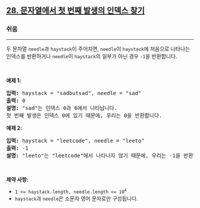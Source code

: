<h2><a href="https://leetcode.com/problems/find-the-index-of-the-first-occurrence-in-a-string">28. 문자열에서 첫 번째 발생의 인덱스 찾기</a></h2><h3>쉬움</h3><hr><p>두 문자열 <code>needle</code>과 <code>haystack</code>이 주어지면, <code>needle</code>이 <code>haystack</code>에 처음으로 나타나는 인덱스를 반환하거나 <code>needle</code>이 <code>haystack</code>의 일부가 아닌 경우 <code>-1</code>을 반환합니다.</p>

<p>&nbsp;</p>
<p><strong class="example">예제 1:</strong></p>

<pre>
<strong>입력:</strong> haystack = &quot;sadbutsad&quot;, needle = &quot;sad&quot;
<strong>출력:</strong> 0
<strong>설명:</strong> &quot;sad&quot;는 인덱스 0과 6에서 나타납니다.
첫 번째 발생은 인덱스 0에 있기 때문에, 우리는 0을 반환합니다.
</pre>

<p><strong class="example">예제 2:</strong></p>

<pre>
<strong>입력:</strong> haystack = &quot;leetcode&quot;, needle = &quot;leeto&quot;
<strong>출력:</strong> -1
<strong>설명:</strong> &quot;leeto&quot;는 &quot;leetcode&quot;에서 나타나지 않기 때문에, 우리는 -1을 반환합니다.
</pre>

<p>&nbsp;</p>
<p><strong>제약 사항:</strong></p>

<ul>
	<li><code>1 &lt;= haystack.length, needle.length &lt;= 10<sup>4</sup></code></li>
	<li><code>haystack</code>과 <code>needle</code>은 소문자 영어 문자로만 구성됩니다.</li>
</ul>